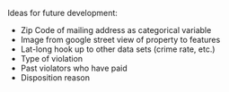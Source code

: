 Ideas for future development:
- Zip Code of mailing address as categorical variable
- Image from google street view of property to features
- Lat-long hook up to other data sets (crime rate, etc.)
- Type of violation
- Past violators who have paid
- Disposition reason
